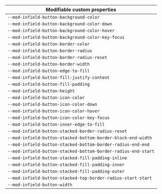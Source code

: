 | Modifiable custom properties                                  |
| ------------------------------------------------------------- |
| `--mod-infield-button-background-color`                       |
| `--mod-infield-button-background-color-down`                  |
| `--mod-infield-button-background-color-hover`                 |
| `--mod-infield-button-background-color-key-focus`             |
| `--mod-infield-button-border-color`                           |
| `--mod-infield-button-border-radius`                          |
| `--mod-infield-button-border-radius-reset`                    |
| `--mod-infield-button-border-width`                           |
| `--mod-infield-button-edge-to-fill`                           |
| `--mod-infield-button-fill-justify-content`                   |
| `--mod-infield-button-fill-padding`                           |
| `--mod-infield-button-height`                                 |
| `--mod-infield-button-icon-color`                             |
| `--mod-infield-button-icon-color-down`                        |
| `--mod-infield-button-icon-color-hover`                       |
| `--mod-infield-button-icon-color-key-focus`                   |
| `--mod-infield-button-inner-edge-to-fill`                     |
| `--mod-infield-button-stacked-border-radius-reset`            |
| `--mod-infield-button-stacked-bottom-border-block-end-width`  |
| `--mod-infield-button-stacked-bottom-border-radius-end-end`   |
| `--mod-infield-button-stacked-bottom-border-radius-end-start` |
| `--mod-infield-button-stacked-fill-padding-inline`            |
| `--mod-infield-button-stacked-fill-padding-inner`             |
| `--mod-infield-button-stacked-fill-padding-outer`             |
| `--mod-infield-button-stacked-top-border-radius-start-start`  |
| `--mod-infield-button-width`                                  |
